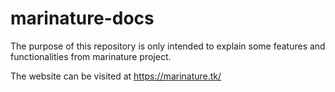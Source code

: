 # marinature-docs
The purpose of this repository is only intended to explain some features and functionalities from marinature project.

The website can be visited at https://marinature.tk/
